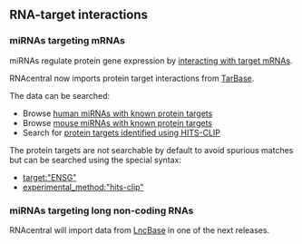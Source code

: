 
## RNA-target interactions <i class="fa fa-bullseye"></i>

### miRNAs targeting mRNAs

miRNAs regulate protein gene expression by [interacting with target mRNAs](https://doi.org/10.1016/j.cell.2018.03.006).

RNAcentral now imports protein target interactions from [TarBase](/expert-database/tarbase).

The data can be searched:

- Browse [human miRNAs with known protein targets](/search)
- Browse [mouse miRNAs with known protein targets](/search)
- Search for [protein targets identified using HITS-CLIP](/search)

The protein targets are not searchable by default to avoid spurious matches
but can be searched using the special syntax:

- [target:"ENSG"](/search)
- [experimental_method:"hits-clip"](/search)

### miRNAs targeting long non-coding RNAs

RNAcentral will import data from [LncBase](http://carolina.imis.athena-innovation.gr/diana_tools/web/index.php?r=lncbasev2%2Findex)
in one of the next releases.
